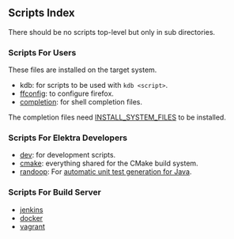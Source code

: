 ## Scripts Index

There should be no scripts top-level but only in sub directories.

### Scripts For Users

These files are installed on the target system.

- kdb: for scripts to be used with `kdb <script>`.
- [ffconfig](ffconfig): to configure firefox.
- [completion](completion): for shell completion files.

The completion files need [INSTALL_SYSTEM_FILES](/doc/COMPILE.md) to be installed.

### Scripts For Elektra Developers

- [dev](dev): for development scripts.
- [cmake](cmake): everything shared for the CMake build system.
- [randoop](randoop): For [automatic unit test generation for Java](https://randoop.github.io/randoop/).

### Scripts For Build Server

- [jenkins](jenkins)
- [docker](docker)
- [vagrant](vagrant)
